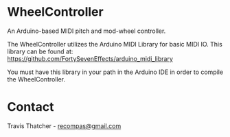WheelController
===============

An Arduino-based MIDI pitch and mod-wheel controller.

The WheelController utilizes the Arduino MIDI Library for basic MIDI IO. This library can be found at:
https://github.com/FortySevenEffects/arduino_midi_library

You must have this library in your path in the Arduino IDE in order to compile the WheelController.

Contact
===============
Travis Thatcher - recompas@gmail.com
